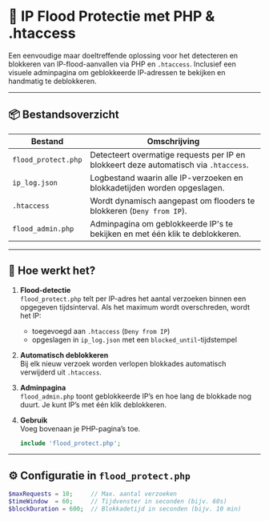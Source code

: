 # 🔐 IP Flood Protectie met PHP & .htaccess

Een eenvoudige maar doeltreffende oplossing voor het detecteren en blokkeren van IP-flood-aanvallen via PHP en `.htaccess`. Inclusief een visuele adminpagina om geblokkeerde IP-adressen te bekijken en handmatig te deblokkeren.

---

## 📦 Bestandsoverzicht

| Bestand             | Omschrijving |
|---------------------|--------------|
| `flood_protect.php` | Detecteert overmatige requests per IP en blokkeert deze automatisch via `.htaccess`. |
| `ip_log.json`       | Logbestand waarin alle IP-verzoeken en blokkadetijden worden opgeslagen. |
| `.htaccess`         | Wordt dynamisch aangepast om flooders te blokkeren (`Deny from IP`). |
| `flood_admin.php`   | Adminpagina om geblokkeerde IP's te bekijken en met één klik te deblokkeren. |

---

## 🚦 Hoe werkt het?

1. **Flood-detectie**  
   `flood_protect.php` telt per IP-adres het aantal verzoeken binnen een opgegeven tijdsinterval. Als het maximum wordt overschreden, wordt het IP:
   - toegevoegd aan `.htaccess` (`Deny from IP`)
   - opgeslagen in `ip_log.json` met een `blocked_until`-tijdstempel

2. **Automatisch deblokkeren**  
   Bij elk nieuw verzoek worden verlopen blokkades automatisch verwijderd uit `.htaccess`.

3. **Adminpagina**  
   `flood_admin.php` toont geblokkeerde IP’s en hoe lang de blokkade nog duurt. Je kunt IP’s met één klik deblokkeren.

4. **Gebruik**  
  Voeg bovenaan je PHP-pagina’s toe.
     ```php
   include 'flood_protect.php'; 

---

## ⚙️ Configuratie in `flood_protect.php`

```php
$maxRequests = 10;     // Max. aantal verzoeken
$timeWindow  = 60;     // Tijdvenster in seconden (bijv. 60s)
$blockDuration = 600;  // Blokkadetijd in seconden (bijv. 10 min)
